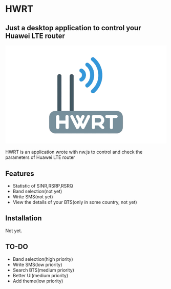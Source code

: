 # HWRT
## Just a desktop application to control your Huawei LTE router



![Logo](https://github.com/Andrea055/HWRT/raw/main/assets/logo.png)

HWRT is an application wrote with nw.js to control and check the parameters of Huawei LTE router


## Features

- Statistic of SINR,RSRP,RSRQ
- Band selection(not yet)
- Write SMS(not yet)
- View the details of your BTS(only in some country, not yet)


## Installation

Not yet.

## TO-DO


- Band selection(high priority)
- Write SMS(low priority)
- Search BTS(medium priority)
- Better UI(medium priority)
- Add theme(low priority)

